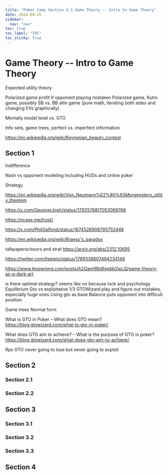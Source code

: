 ```yaml
---
title: "Poker Camp Section 4.1 Game Theory -- Intro to Game Theory"
date: 2024-04-25
sidebar:
  nav: "nav"
toc: true
toc_label: "TOC"
toc_sticky: true
---
```


# Game Theory -- Intro to Game Theory
Expected utility theory

Polarized game profit if opponent playing mistaken Polarized game, Kuhn game, possibly SB vs. BB allin game (pure math, iterating both sides and changing EVs graphically)

Mentally model level vs. GTO

Info sets, game trees, perfect vs. imperfect information

https://en.wikipedia.org/wiki/Keynesian_beauty_contest 

## Section 1
Indifference

Nash vs opponent modeling including HUDs and online poker 

Strategy

https://en.wikipedia.org/wiki/Von_Neumann%E2%80%93Morgenstern_utility_theorem 

https://x.com/GessnerJosh/status/1792578817053069766

https://ncase.me/trust/ 

https://x.com/PhilGalfond/status/1674526908795752448 

https://en.wikipedia.org/wiki/Braess's_paradox

talkpaperscissors and strat
https://arxiv.org/abs/2312.10695 

https://twitter.com/itseieio/status/1789338607494234149 

https://www.lesswrong.com/posts/A2Qam9Bd9xpbb2wLQ/game-theory-as-a-dark-art

is there optimal strategy? seems like no because luck and psychology
Equilibrium
Gto vs exploitative 
1/3 GTOWizard play and figure out mistakes, especially huge ones
Using gto as base
Balance puts opponent into difficult position 


Game trees
Normal form

What is GTO in Poker – What does GTO mean?
https://blog.gtowizard.com/what-is-gto-in-poker/

What does GTO aim to achieve? – What is the purpose of GTO in poker?
https://blog.gtowizard.com/what-does-gto-aim-to-achieve/

Rps GTO never going to lose but never going to exploit 

## Section 2
### Section 2.1
### Section 2.2


## Section 3
### Section 3.1
### Section 3.2
### Section 3.3

## Section 4
